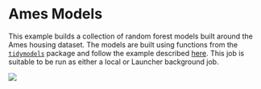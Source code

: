 # Ames Models

This example builds a collection of random forest models built around the Ames
housing dataset. The models are built using functions from the
[`tidymodels`](https://github.com/tidymodels) package and follow the example
described
[here](https://tidymodels.github.io/rsample/articles/Applications/Recipes_and_rsample.html).
This job is suitable to be run as either a local or Launcher background job.

![](../../images/ames.gif)